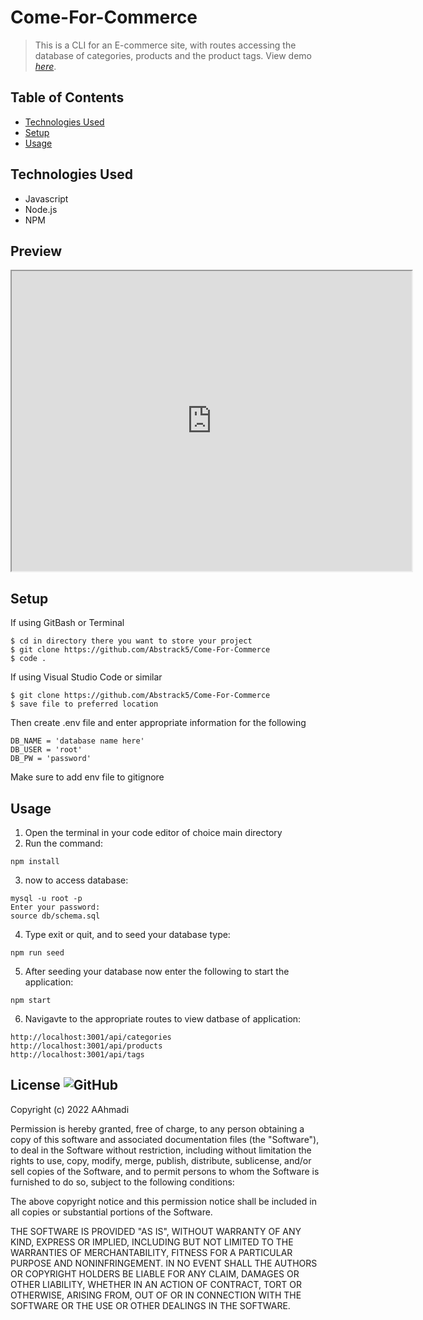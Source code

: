 # Come-For-Commerce
> This is a CLI for an E-commerce site, with routes accessing the database of categories, products and the product tags.
> View demo [_here_](https://drive.google.com/file/d/199WRacEcusQAFUB8b1f3FhohpcSoXKpI/view). <!-- If you have the project hosted somewhere, include the link here. -->

## Table of Contents
* [Technologies Used](#technologies-used)
* [Setup](#setup)
* [Usage](#usage)
<!-- * [License](#license) -->


## Technologies Used
- Javascript
- Node.js
- NPM 

## Preview
<iframe src="https://drive.google.com/file/d/199WRacEcusQAFUB8b1f3FhohpcSoXKpI/preview" width="640" height="480"></iframe>

## Setup

If using GitBash or Terminal
```
$ cd in directory there you want to store your project
$ git clone https://github.com/Abstrack5/Come-For-Commerce
$ code .
```

If using Visual Studio Code or similar
```
$ git clone https://github.com/Abstrack5/Come-For-Commerce
$ save file to preferred location
```
Then create .env file and enter appropriate information for the following
```
DB_NAME = 'database name here'
DB_USER = 'root'
DB_PW = 'password'
```
Make sure to add env file to gitignore

## Usage
1. Open the terminal in your code editor of choice main directory
2. Run the command: <br />
```
npm install
```
3. now to access database:
```
mysql -u root -p
Enter your password:
source db/schema.sql
```
4. Type exit or quit, and to seed your database type:
```
npm run seed
```
5. After seeding your database now enter the following to start the application:
```
npm start
```
6. Navigavte to the appropriate routes to view datbase of application:
```
http://localhost:3001/api/categories
http://localhost:3001/api/products
http://localhost:3001/api/tags
```

## License ![GitHub](https://img.shields.io/github/license/abstrack5/come-for-commerce)
Copyright (c) 2022 AAhmadi

Permission is hereby granted, free of charge, to any person obtaining a copy
of this software and associated documentation files (the "Software"), to deal
in the Software without restriction, including without limitation the rights
to use, copy, modify, merge, publish, distribute, sublicense, and/or sell
copies of the Software, and to permit persons to whom the Software is
furnished to do so, subject to the following conditions:

The above copyright notice and this permission notice shall be included in all
copies or substantial portions of the Software.

THE SOFTWARE IS PROVIDED "AS IS", WITHOUT WARRANTY OF ANY KIND, EXPRESS OR
IMPLIED, INCLUDING BUT NOT LIMITED TO THE WARRANTIES OF MERCHANTABILITY,
FITNESS FOR A PARTICULAR PURPOSE AND NONINFRINGEMENT. IN NO EVENT SHALL THE
AUTHORS OR COPYRIGHT HOLDERS BE LIABLE FOR ANY CLAIM, DAMAGES OR OTHER
LIABILITY, WHETHER IN AN ACTION OF CONTRACT, TORT OR OTHERWISE, ARISING FROM,
OUT OF OR IN CONNECTION WITH THE SOFTWARE OR THE USE OR OTHER DEALINGS IN THE
SOFTWARE.
